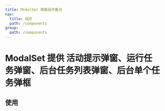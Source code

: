 ```yaml
---
title: ModalSet 弹窗组件集合
nav:
  title: 组件
  path: /components
group:
  path: /components
---
```


# ModalSet 提供 活动提示弹窗、运行任务弹窗、后台任务列表弹窗、后台单个任务弹框

## 使用

<code src="./demos/index.tsx" />

<API></API>
